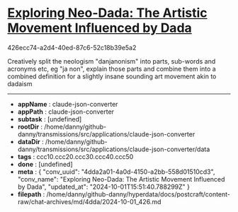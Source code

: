 # [Exploring Neo-Dada: The Artistic Movement Influenced by Dada](https://claude.ai/chat/4dda2a01-4a0d-4150-a2bb-558d01510cd3)

426ecc74-a2d4-40ed-87c6-52c18b39e5a2

Creatively split the neologism "danjanonism" into parts, sub-words and acronyms etc, eg "ja non", explain those parts and combine them into a combined definition for a slightly insane sounding art movement akin to dadaism

---

* **appName** : claude-json-converter
* **appPath** : claude-json-converter
* **subtask** : [undefined]
* **rootDir** : /home/danny/github-danny/transmissions/src/applications/claude-json-converter
* **dataDir** : /home/danny/github-danny/transmissions/src/applications/claude-json-converter/data
* **tags** : ccc10.ccc20.ccc30.ccc40.ccc50
* **done** : [undefined]
* **meta** : {
  "conv_uuid": "4dda2a01-4a0d-4150-a2bb-558d01510cd3",
  "conv_name": "Exploring Neo-Dada: The Artistic Movement Influenced by Dada",
  "updated_at": "2024-10-01T15:51:40.788299Z"
}
* **filepath** : /home/danny/github-danny/hyperdata/docs/postcraft/content-raw/chat-archives/md/4dda/2024-10-01_426.md